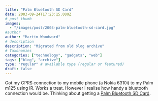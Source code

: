 ```yaml
---
title: "Palm Bluetooth SD Card"
date: 2003-09-24T17:23:15.000Z
# post thumb
images:
  - "/images/post/2003-palm-bluetooth-sd-card.jpg"
#author
author: "Martin Woodward"
# description
description: "Migrated from old blog archive"
# Taxonomies
categories: ["technology", "gadgets", "web"]
tags: ["blog", "archive"]
type: "regular" # available type (regular or featured)
draft: false
---
```

Got my GPRS connection to my mobile phone (a Nokia 6310i) to my Palm m125 using IR.  Works a treat.  However I realise how handy a bluetooth connection would be.  Thinking about getting a [Palm Bluetooth SD Card](http://www.amazon.co.uk/exec/obidos/ASIN/B00008W5WT/woodwardwebcom).